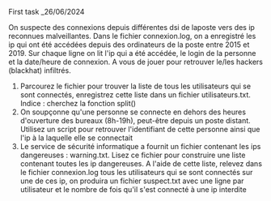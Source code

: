 First task _26/06/2024


On suspecte des connexions depuis différentes dsi de laposte vers des ip reconnues malveillantes.
Dans le fichier connexion.log, on a enregistré les ip qui ont été accédées depuis des ordinateurs de la
poste entre 2015 et 2019. Sur chaque ligne on lit l'ip qui a été accédée, le login de la personne et la
date/heure de connexion.
A vous de jouer pour retrouver le/les hackers (blackhat) infiltrés.
1. Parcourez le fichier pour trouver la liste de tous les utilisateurs qui se sont connectés, enregistrez cette
liste dans un fichier utilisateurs.txt.
Indice : cherchez la fonction split()
1. On soupçonne qu'une personne se connecte en dehors des heures d'ouverture des bureaux (8h-19h),
peut-être depuis un poste distant. Utilisez un script pour retrouver l'identifiant de cette personne ainsi
que l'ip à la laquelle elle se connectait
2. Le service de sécurité informatique a fournit un fichier contenant les ips dangereuses : warning.txt.
Lisez ce fichier pour construire une liste contenant toutes les ip dangereuses.
A l'aide de cette liste, relevez dans le fichier connexion.log tous les utilisateurs qui se sont connectés sur
une de ces ip, on produira un fichier suspect.txt avec une ligne par utilisateur et le nombre de fois qu'il
s'est connecté à une ip interdite
